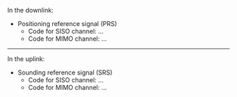 In the downlink:
- Positioning reference signal (PRS)
  + Code for SISO channel: ...
  + Code for MIMO channel: ...

---
In the uplink:
- Sounding reference signal (SRS)
  + Code for SISO channel: ...
  + Code for MIMO channel: ...

